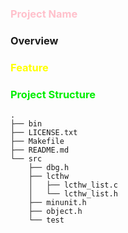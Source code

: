 <font color=pink>

### Project Name

</font>

### Overview

<font color=yellow>

### Feature

</font>
<font color=gree>

### Project Structure

</font>

    .
    ├── bin
    ├── LICENSE.txt
    ├── Makefile
    ├── README.md
    └── src
        ├── dbg.h
        ├── lcthw
        │   ├── lcthw_list.c
        │   └── lcthw_list.h
        ├── minunit.h
        ├── object.h
        └── test
